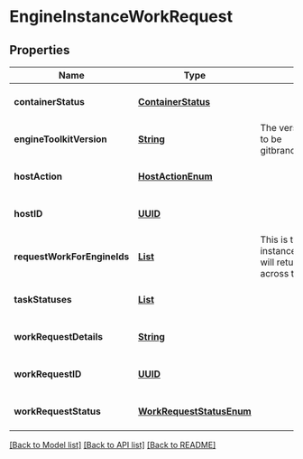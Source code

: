 # EngineInstanceWorkRequest
## Properties

Name | Type | Description | Notes
------------ | ------------- | ------------- | -------------
**containerStatus** | [**ContainerStatus**](ContainerStatus.md) |  | [optional] [default to null]
**engineToolkitVersion** | [**String**](string.md) | The version of engine toolkit format to be gitbranch:gitcommit:epochBuildDate | [optional] [default to null]
**hostAction** | [**HostActionEnum**](HostActionEnum.md) |  | [optional] [default to null]
**hostID** | [**UUID**](UUID.md) |  | [optional] [default to null]
**requestWorkForEngineIds** | [**List**](string.md) | This is the set of engine ids that this instance will get work for.  Controller will return the highest priority task across the set of engine ids | [optional] [default to null]
**taskStatuses** | [**List**](TaskStatusDetail.md) |  | [optional] [default to null]
**workRequestDetails** | [**String**](string.md) |  | [optional] [default to null]
**workRequestID** | [**UUID**](UUID.md) |  | [optional] [default to null]
**workRequestStatus** | [**WorkRequestStatusEnum**](WorkRequestStatusEnum.md) |  | [optional] [default to null]

[[Back to Model list]](../README.md#documentation-for-models) [[Back to API list]](../README.md#documentation-for-api-endpoints) [[Back to README]](../README.md)

